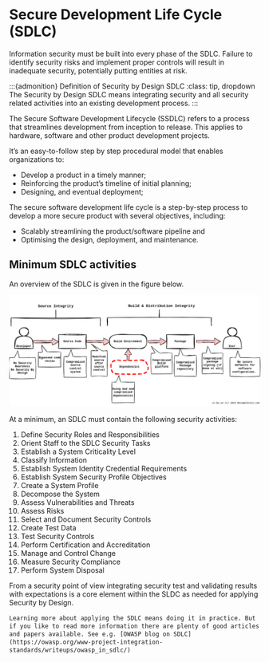 # Secure Development Life Cycle (SDLC) 

Information security must be built into every phase of the SDLC.  Failure to identify security risks and implement proper controls will result in inadequate security, potentially putting entities at risk.


:::{admonition} Definition of Security by Design SDLC
:class: tip, dropdown
The Security by Design SDLC means integrating security and all security related activities into an existing development process.
:::

The Secure Software Development Lifecycle (SSDLC) refers to a process that streamlines development from inception to release. This applies to hardware, software and other product development projects.

It’s an easy-to-follow step by step procedural model that enables organizations to:

* Develop a product in a timely manner;
* Reinforcing the product’s timeline of initial planning;
* Designing, and eventual deployment;


The secure software development life cycle is a step-by-step process to develop a more secure product with several objectives, including:

* Scalably streamlining the product/software pipeline and
* Optimising the design, deployment, and maintenance.


## Minimum SDLC activities


An overview of the SDLC is given in the figure below.


![SLDC view](images/supplychain.png)


At a minimum, an SDLC must contain the following security activities:
1.	 Define Security Roles and Responsibilities
2.	 Orient Staff to the SDLC Security Tasks
3.	 Establish a System Criticality Level
4.	 Classify Information
5.	 Establish System Identity Credential Requirements
6.	 Establish System Security Profile Objectives
7.	 Create a System Profile
8.	 Decompose the System
9.	 Assess Vulnerabilities and Threats
10.	 Assess Risks
11.	 Select and Document Security Controls
12.	 Create Test Data
13.	 Test Security Controls
14.	 Perform Certification and Accreditation
15.	 Manage and Control Change
16.	 Measure Security Compliance
17.	 Perform System Disposal



From a security point of view integrating security test and validating results with expectations is a core element within the SLDC as needed for applying Security by Design.


```{tip} Learn more
Learning more about applying the SDLC means doing it in practice. But if you like to read more information there are plenty of good articles and papers available. See e.g. [OWASP blog on SDLC](https://owasp.org/www-project-integration-standards/writeups/owasp_in_sdlc/) 

```

